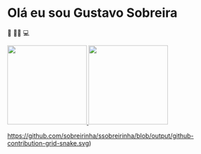 # Olá eu sou Gustavo Sobreira

👀
👩‍🎓
💻

<div>
  <a href="https://github.com/sobrerinha">
  <img height="180em" src="https://github-readme-stats.vercel.app/api?username=sobreirinha&show_icons=true&theme=dark&include_all_commits=true&count_private=true"/>
  <img height="180em" src="https://github-readme-stats.vercel.app/api/top-langs/?username=sobreirinha&layout=compact&langs_count=7&theme=dark"/>
</div>

https://github.com/sobreirinha/ssobreirinha/blob/output/github-contribution-grid-snake.svg)
